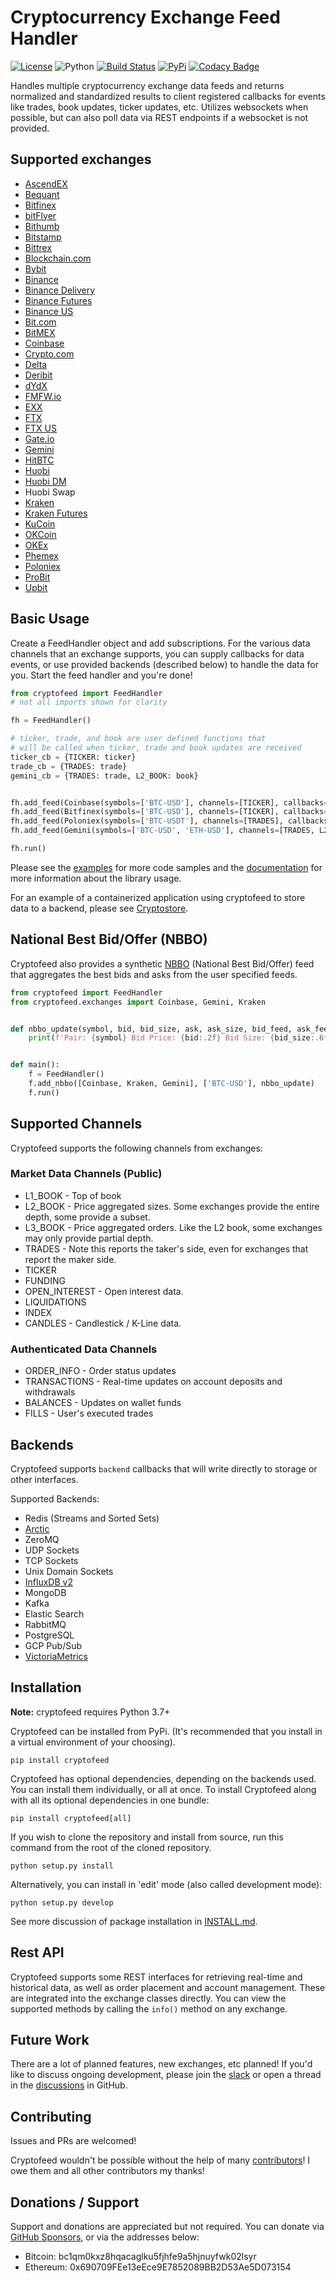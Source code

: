 # Cryptocurrency Exchange Feed Handler
[![License](https://img.shields.io/badge/license-XFree86-blue.svg)](LICENSE)
![Python](https://img.shields.io/badge/Python-3.8+-green.svg)
[![Build Status](https://travis-ci.com/bmoscon/cryptofeed.svg?branch=master)](https://travis-ci.com/bmoscon/cryptofeed)
[![PyPi](https://img.shields.io/badge/PyPi-cryptofeed-brightgreen.svg)](https://pypi.python.org/pypi/cryptofeed)
[![Codacy Badge](https://api.codacy.com/project/badge/Grade/efa4e0d6e10b41d0b51454d08f7b33b1)](https://www.codacy.com/app/bmoscon/cryptofeed?utm_source=github.com&amp;utm_medium=referral&amp;utm_content=bmoscon/cryptofeed&amp;utm_campaign=Badge_Grade)

Handles multiple cryptocurrency exchange data feeds and returns normalized and standardized results to client registered callbacks for events like trades, book updates, ticker updates, etc. Utilizes websockets when possible, but can also poll data via REST endpoints if a websocket is not provided.

## Supported exchanges

* [AscendEX](https://ascendex.com/)
* [Bequant](https://bequant.io/)
* [Bitfinex](https://bitfinex.com)
* [bitFlyer](https://bitflyer.com/)
* [Bithumb](https://en.bithumb.com/)
* [Bitstamp](https://www.bitstamp.net/)
* [Bittrex](https://global.bittrex.com/)
* [Blockchain.com](https://www.blockchain.com/)
* [Bybit](https://www.bybit.com/)
* [Binance](https://www.binance.com/en)
* [Binance Delivery](https://binance-docs.github.io/apidocs/delivery/en/)
* [Binance Futures](https://www.binance.com/en/futures)
* [Binance US](https://www.binance.us/en)
* [Bit.com](https://www.bit.com)
* [BitMEX](https://www.bitmex.com/)
* [Coinbase](https://www.coinbase.com/)
* [Crypto.com](https://www.crypto.com)
* [Delta](https://www.delta.exchange/)
* [Deribit](https://www.deribit.com/)
* [dYdX](https://dydx.exchange/)
* [FMFW.io](https://www.fmfw.io/)
* [EXX](https://www.exx.com/)
* [FTX](https://ftx.com/)
* [FTX US](https://ftx.us/)
* [Gate.io](https://www.gate.io/)
* [Gemini](https://gemini.com/)
* [HitBTC](https://hitbtc.com/)
* [Huobi](https://www.hbg.com/)
* [Huobi DM](https://www.huobi.com/en-us/markets/hb_dm/)
* Huobi Swap
* [Kraken](https://www.kraken.com/)
* [Kraken Futures](https://futures.kraken.com/)
* [KuCoin](https://www.kucoin.com/)
* [OKCoin](http://okcoin.com/)
* [OKEx](https://www.okex.com/)
* [Phemex](https://phemex.com/)
* [Poloniex](https://www.poloniex.com/)
* [ProBit](https://www.probit.com/)
* [Upbit](https://sg.upbit.com/home)


## Basic Usage

Create a FeedHandler object and add subscriptions. For the various data channels that an exchange supports, you can supply callbacks for data events, or use provided backends (described below) to handle the data for you. Start the feed handler and you're done!

```python
from cryptofeed import FeedHandler
# not all imports shown for clarity

fh = FeedHandler()

# ticker, trade, and book are user defined functions that
# will be called when ticker, trade and book updates are received
ticker_cb = {TICKER: ticker}
trade_cb = {TRADES: trade}
gemini_cb = {TRADES: trade, L2_BOOK: book}


fh.add_feed(Coinbase(symbols=['BTC-USD'], channels=[TICKER], callbacks=ticker_cb))
fh.add_feed(Bitfinex(symbols=['BTC-USD'], channels=[TICKER], callbacks=ticker_cb))
fh.add_feed(Poloniex(symbols=['BTC-USDT'], channels=[TRADES], callbacks=trade_cb))
fh.add_feed(Gemini(symbols=['BTC-USD', 'ETH-USD'], channels=[TRADES, L2_BOOK], callbacks=gemini_cb))

fh.run()
```

Please see the [examples](https://github.com/bmoscon/cryptofeed/tree/master/examples) for more code samples and the [documentation](https://github.com/bmoscon/cryptofeed/blob/master/docs/README.md) for more information about the library usage.


For an example of a containerized application using cryptofeed to store data to a backend, please see [Cryptostore](https://github.com/bmoscon/cryptostore).


## National Best Bid/Offer (NBBO)

Cryptofeed also provides a synthetic [NBBO](examples/demo_nbbo.py) (National Best Bid/Offer) feed that aggregates the best bids and asks from the user specified feeds.

```python
from cryptofeed import FeedHandler
from cryptofeed.exchanges import Coinbase, Gemini, Kraken


def nbbo_update(symbol, bid, bid_size, ask, ask_size, bid_feed, ask_feed):
    print(f'Pair: {symbol} Bid Price: {bid:.2f} Bid Size: {bid_size:.6f} Bid Feed: {bid_feed} Ask Price: {ask:.2f} Ask Size: {ask_size:.6f} Ask Feed: {ask_feed}')


def main():
    f = FeedHandler()
    f.add_nbbo([Coinbase, Kraken, Gemini], ['BTC-USD'], nbbo_update)
    f.run()
```

## Supported Channels

Cryptofeed supports the following channels from exchanges:

### Market Data Channels (Public)

* L1_BOOK - Top of book
* L2_BOOK - Price aggregated sizes. Some exchanges provide the entire depth, some provide a subset.
* L3_BOOK - Price aggregated orders. Like the L2 book, some exchanges may only provide partial depth.
* TRADES - Note this reports the taker's side, even for exchanges that report the maker side.
* TICKER
* FUNDING
* OPEN_INTEREST - Open interest data.
* LIQUIDATIONS
* INDEX
* CANDLES - Candlestick / K-Line data.

### Authenticated Data Channels

* ORDER_INFO - Order status updates
* TRANSACTIONS - Real-time updates on account deposits and withdrawals
* BALANCES - Updates on wallet funds
* FILLS - User's executed trades


## Backends

Cryptofeed supports `backend` callbacks that will write directly to storage or other interfaces.

Supported Backends:
* Redis (Streams and Sorted Sets)
* [Arctic](https://github.com/manahl/arctic)
* ZeroMQ
* UDP Sockets
* TCP Sockets
* Unix Domain Sockets
* [InfluxDB v2](https://github.com/influxdata/influxdb)
* MongoDB
* Kafka
* Elastic Search
* RabbitMQ
* PostgreSQL
* GCP Pub/Sub
* [VictoriaMetrics](https://github.com/VictoriaMetrics/VictoriaMetrics)


## Installation

**Note:** cryptofeed requires Python 3.7+

Cryptofeed can be installed from PyPi. (It's recommended that you install in a virtual environment of your choosing).

    pip install cryptofeed

Cryptofeed has optional dependencies, depending on the backends used. You can install them individually, or all at once. To install Cryptofeed along with all its optional dependencies in one bundle:

    pip install cryptofeed[all]

If you wish to clone the repository and install from source, run this command from the root of the cloned repository.

    python setup.py install

Alternatively, you can install in 'edit' mode (also called development mode):

    python setup.py develop

See more discussion of package installation in [INSTALL.md](https://github.com/bmoscon/cryptofeed/blob/master/INSTALL.md).



## Rest API

Cryptofeed supports some REST interfaces for retrieving real-time and historical data, as well as order placement and account management. These are integrated into the exchange classes directly. You can view the supported methods by calling the `info()` method on any exchange.


## Future Work

There are a lot of planned features, new exchanges, etc planned! If you'd like to discuss ongoing development, please join the [slack](https://join.slack.com/t/cryptofeed-dev/shared_invite/enQtNjY4ODIwODA1MzQ3LTIzMzY3Y2YxMGVhNmQ4YzFhYTc3ODU1MjQ5MDdmY2QyZjdhMGU5ZDFhZDlmMmYzOTUzOTdkYTZiOGUwNGIzYTk) or open a thread in the [discussions](https://github.com/bmoscon/cryptofeed/discussions) in GitHub.

## Contributing

Issues and PRs are welcomed!

Cryptofeed wouldn't be possible without the help of many [contributors](AUTHORS.md)! I owe them and all other contributors my thanks!

## Donations / Support

Support and donations are appreciated but not required. You can donate via [GitHub Sponsors](https://github.com/sponsors/bmoscon), or via the addresses below:

* Bitcoin: bc1qm0kxz8hqacaglku5fjhfe9a5hjnuyfwk02lsyr
* Ethereum: 0x690709FEe13eEce9E7852089BB2D53Ae5D073154

